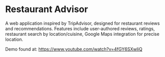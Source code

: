 # Restaurant Advisor
A web application inspired by TripAdvisor, designed for restaurant reviews and recommendations. Features include user-authored reviews, ratings, restaurant search by location/cuisine, Google Maps integration for precise location.

Demo found at: https://www.youtube.com/watch?v=4fGY6SXwliQ
